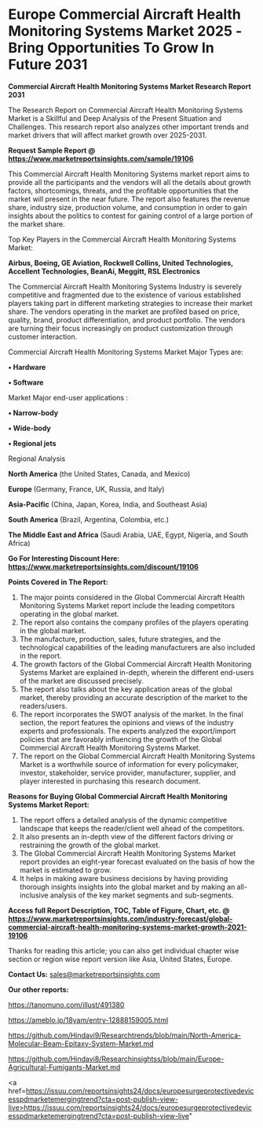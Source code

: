 # Europe Commercial Aircraft Health Monitoring Systems Market 2025 -Bring Opportunities To Grow In Future 2031

<strong>Commercial Aircraft Health Monitoring Systems Market Research Report 2031</strong>

The Research Report on Commercial Aircraft Health Monitoring Systems Market is a Skillful and Deep Analysis of the Present Situation and Challenges. This research report also analyzes other important trends and market drivers that will affect market growth over 2025-2031.

<strong>Request Sample Report @ <a href=https://www.marketreportsinsights.com/sample/19106>https://www.marketreportsinsights.com/sample/19106</a></strong>

This Commercial Aircraft Health Monitoring Systems market report aims to provide all the participants and the vendors will all the details about growth factors, shortcomings, threats, and the profitable opportunities that the market will present in the near future. The report also features the revenue share, industry size, production volume, and consumption in order to gain insights about the politics to contest for gaining control of a large portion of the market share.

Top Key Players in the Commercial Aircraft Health Monitoring Systems Market:

<strong>Airbus, Boeing, GE Aviation, Rockwell Collins, United Technologies, Accellent Technologies, BeanAi, Meggitt, RSL Electronics</strong>

The Commercial Aircraft Health Monitoring Systems Industry is severely competitive and fragmented due to the existence of various established players taking part in different marketing strategies to increase their market share. The vendors operating in the market are profiled based on price, quality, brand, product differentiation, and product portfolio. The vendors are turning their focus increasingly on product customization through customer interaction.

Commercial Aircraft Health Monitoring Systems Market Major Types are:

<strong>• Hardware

• Software</strong>

Market Major end-user applications :

<strong>• Narrow-body

• Wide-body

• Regional jets</strong>

Regional Analysis

</u><strong><b>North America</b></strong> (the United States, Canada, and Mexico)

<strong><b>Europe </b></strong>(Germany, France, UK, Russia, and Italy)

<strong><b>Asia-Pacific</b></strong> (China, Japan, Korea, India, and Southeast Asia)

<strong><b>South America</b></strong> (Brazil, Argentina, Colombia, etc.)

<strong><b>The Middle East and Africa</b></strong> (Saudi Arabia, UAE, Egypt, Nigeria, and South Africa)

<strong>Go For Interesting Discount Here: <a href=https://www.marketreportsinsights.com/discount/19106>https://www.marketreportsinsights.com/discount/19106</a></strong>

<strong>Points Covered in The Report:</strong>
<ol>
  <li>The major points considered in the Global Commercial Aircraft Health Monitoring Systems Market report include the leading competitors operating in the global market.</li>
  <li>The report also contains the company profiles of the players operating in the global market.</li>
  <li>The manufacture, production, sales, future strategies, and the technological capabilities of the leading manufacturers are also included in the report.</li>
  <li>The growth factors of the Global Commercial Aircraft Health Monitoring Systems Market are explained in-depth, wherein the different end-users of the market are discussed precisely.</li>
  <li>The report also talks about the key application areas of the global market, thereby providing an accurate description of the market to the readers/users.</li>
  <li>The report incorporates the SWOT analysis of the market. In the final section, the report features the opinions and views of the industry experts and professionals. The experts analyzed the export/import policies that are favorably influencing the growth of the Global Commercial Aircraft Health Monitoring Systems Market.</li>
  <li>The report on the Global Commercial Aircraft Health Monitoring Systems Market is a worthwhile source of information for every policymaker, investor, stakeholder, service provider, manufacturer, supplier, and player interested in purchasing this research document.</li>
</ol>
<strong>Reasons for Buying Global Commercial Aircraft Health Monitoring Systems Market Report:</strong>

<ol>
  <li>The report offers a detailed analysis of the dynamic competitive landscape that keeps the reader/client well ahead of the competitors.</li>
  <li>It also presents an in-depth view of the different factors driving or restraining the growth of the global market.</li>
  <li>The Global Commercial Aircraft Health Monitoring Systems Market report provides an eight-year forecast evaluated on the basis of how the market is estimated to grow.</li>
  <li>It helps in making aware business decisions by having providing thorough insights insights into the global market and by making an all-inclusive analysis of the key market segments and sub-segments.</li>
</ol>
<strong>Access full Report Description, TOC, Table of Figure, Chart, etc. @ <a href=https://www.marketreportsinsights.com/industry-forecast/global-commercial-aircraft-health-monitoring-systems-market-growth-2021-19106>https://www.marketreportsinsights.com/industry-forecast/global-commercial-aircraft-health-monitoring-systems-market-growth-2021-19106</a></strong>


Thanks for reading this article; you can also get individual chapter wise section or region wise report version like Asia, United States, Europe.

<strong>Contact Us:</strong>
sales@marketreportsinsights.com

<strong>Our other reports:</strong>

<a href=https://tanomuno.com/illust/491380>https://tanomuno.com/illust/491380</a>

<a href=https://ameblo.jp/18yam/entry-12888159005.html>https://ameblo.jp/18yam/entry-12888159005.html</a>

<a href=https://github.com/Hindavi9/Researchtrends/blob/main/North-America-Molecular-Beam-Epitaxy-System-Market.md>https://github.com/Hindavi9/Researchtrends/blob/main/North-America-Molecular-Beam-Epitaxy-System-Market.md</a>

<a href=https://github.com/Hindavi8/Researchinsightss/blob/main/Europe-Agricultural-Fumigants-Market.md>https://github.com/Hindavi8/Researchinsightss/blob/main/Europe-Agricultural-Fumigants-Market.md</a>

<a href=https://issuu.com/reportsinsights24/docs/europesurgeprotectivedevicesspdmarketemergingtrend?cta=post-publish-view-live>https://issuu.com/reportsinsights24/docs/europesurgeprotectivedevicesspdmarketemergingtrend?cta=post-publish-view-live</a>"
